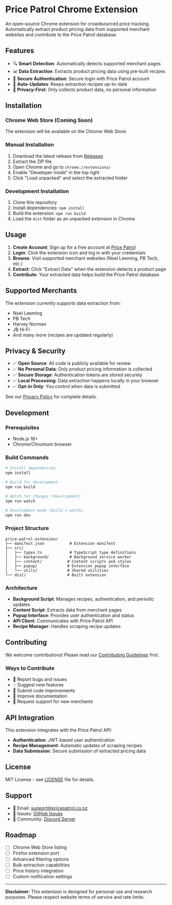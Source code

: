 # Price Patrol Chrome Extension

An open-source Chrome extension for crowdsourced price tracking. Automatically extract product pricing data from supported merchant websites and contribute to the Price Patrol database.

## Features

- 🔍 **Smart Detection**: Automatically detects supported merchant pages
- 📊 **Data Extraction**: Extracts product pricing data using pre-built recipes
- 🔐 **Secure Authentication**: Secure login with Price Patrol account
- 🔄 **Auto-Updates**: Keeps extraction recipes up-to-date
- 🎯 **Privacy-First**: Only collects product data, no personal information

## Installation

### Chrome Web Store (Coming Soon)
The extension will be available on the Chrome Web Store.

### Manual Installation
1. Download the latest release from [Releases](https://github.com/price-patrol/price-patrol-extension/releases)
2. Extract the ZIP file
3. Open Chrome and go to `chrome://extensions/`
4. Enable "Developer mode" in the top right
5. Click "Load unpacked" and select the extracted folder

### Development Installation
1. Clone this repository
2. Install dependencies: `npm install`
3. Build the extension: `npm run build`
4. Load the `dist` folder as an unpacked extension in Chrome

## Usage

1. **Create Account**: Sign up for a free account at [Price Patrol](https://www.pricepatrol.co.nz)
2. **Login**: Click the extension icon and log in with your credentials
3. **Browse**: Visit supported merchant websites (Noel Leeming, PB Tech, etc.)
4. **Extract**: Click "Extract Data" when the extension detects a product page
5. **Contribute**: Your extracted data helps build the Price Patrol database

## Supported Merchants

The extension currently supports data extraction from:
- Noel Leeming
- PB Tech
- Harvey Norman
- JB Hi-Fi
- And many more (recipes are updated regularly)

## Privacy & Security

- ✅ **Open Source**: All code is publicly available for review
- ✅ **No Personal Data**: Only product pricing information is collected
- ✅ **Secure Storage**: Authentication tokens are stored securely
- ✅ **Local Processing**: Data extraction happens locally in your browser
- ✅ **Opt-in Only**: You control when data is submitted

See our [Privacy Policy](https://www.pricepatrol.co.nz/privacy) for complete details.

## Development

### Prerequisites
- Node.js 16+
- Chrome/Chromium browser

### Build Commands
```bash
# Install dependencies
npm install

# Build for development
npm run build

# Watch for changes (development)
npm run watch

# Development mode (build + watch)
npm run dev
```

### Project Structure
```
price-patrol-extension/
├── manifest.json           # Extension manifest
├── src/
│   ├── types.ts            # TypeScript type definitions
│   ├── background/         # Background service worker
│   ├── content/           # Content scripts and styles
│   ├── popup/             # Extension popup interface
│   └── utils/             # Shared utilities
└── dist/                  # Built extension
```

### Architecture

- **Background Script**: Manages recipes, authentication, and periodic updates
- **Content Script**: Extracts data from merchant pages
- **Popup Interface**: Provides user authentication and status
- **API Client**: Communicates with Price Patrol API
- **Recipe Manager**: Handles scraping recipe updates

## Contributing

We welcome contributions! Please read our [Contributing Guidelines](CONTRIBUTING.md) first.

### Ways to Contribute
- 🐛 Report bugs and issues
- 💡 Suggest new features
- 🔧 Submit code improvements
- 📝 Improve documentation
- 🏪 Request support for new merchants

## API Integration

This extension integrates with the Price Patrol API:
- **Authentication**: JWT-based user authentication
- **Recipe Management**: Automatic updates of scraping recipes
- **Data Submission**: Secure submission of extracted pricing data

## License

MIT License - see [LICENSE](LICENSE) file for details.

## Support

- 📧 Email: support@pricepatrol.co.nz
- 🐛 Issues: [GitHub Issues](https://github.com/price-patrol/price-patrol-extension/issues)
- 💬 Community: [Discord Server](https://discord.gg/pricepatrol)

## Roadmap

- [ ] Chrome Web Store listing
- [ ] Firefox extension port
- [ ] Advanced filtering options
- [ ] Bulk extraction capabilities
- [ ] Price history integration
- [ ] Custom notification settings

---

**Disclaimer**: This extension is designed for personal use and research purposes. Please respect website terms of service and rate limits.